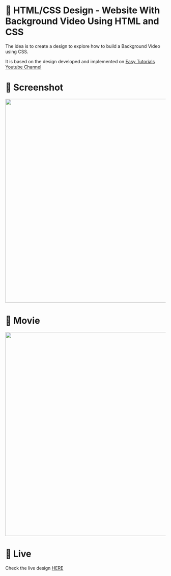 # 🎨 HTML/CSS Design - Website With Background Video Using HTML and CSS

The idea is to create a design to explore how to build a Background Video using CSS. 

It is based on the design developed and implemented  on [Easy Tutorials Youtube Channel](https://www.youtube.com/watch?v=xekZXhumB0k)


# 📸 Screenshot
<img src="https://storage.googleapis.com/rfribeiro-css/video-background-01/presentation.png" width="640">


# 🎥 Movie
<img src="https://storage.googleapis.com/rfribeiro-css/video-background-01/presentation.gif" width="640">

# 🚀 Live

Check the live design [HERE](https://storage.googleapis.com/rfribeiro-css/video-background-01/index.html)